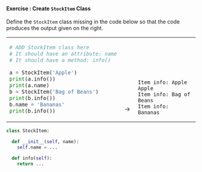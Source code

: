 #### Exercise : Create `StockItem` Class

Define the `StockItem` class missing in the code below so that the code produces the output given on the right.

<table>
<tbody>
<tr>
  <td>

```python
# ADD StockItem class here
# It should have an attribute: name
# It should have a method: info()

a = StockItem('Apple')
print(a.info())
print(a.name)
b = StockItem('Bag of Beans')
print(b.info())
b.name = 'Bananas'
print(b.info())
```
  </td>
  <td valign="bottom">&nbsp;→&nbsp;<br><br></td>
  <td valign="bottom">

```{.no-line-numbers}
Item info: Apple
Apple
Item info: Bag of Beans
Item info: Bananas
```
  </td>
</tr>
</tbody>
</table>

<panel type="seamless" header="%%:fas-battery-quarter: Partial solution%%">

```python
class StockItem:

  def __init__(self, name):
    self.name = ...

  def info(self):
    return ...
```

</panel>
